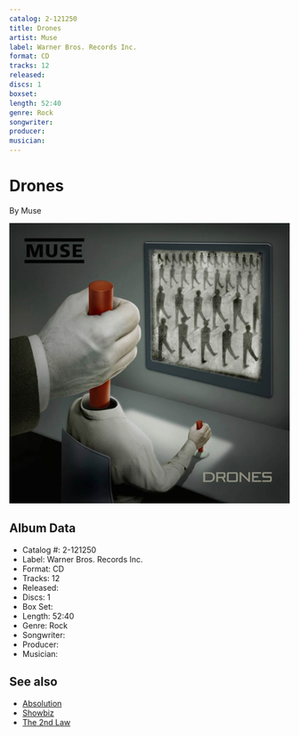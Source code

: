 ```yaml
---
catalog: 2-121250
title: Drones
artist: Muse
label: Warner Bros. Records Inc.
format: CD
tracks: 12
released: 
discs: 1
boxset: 
length: 52:40
genre: Rock
songwriter: 
producer: 
musician: 
---
```


# Drones

By Muse

![](../../assets/cdcovers/Muse-Drones.png)

## Album Data

- Catalog #: 2-121250
- Label: Warner Bros. Records Inc.
- Format: CD
- Tracks: 12
- Released: 
- Discs: 1
- Box Set: 
- Length: 52:40
- Genre: Rock
- Songwriter: 
- Producer: 
- Musician: 


## See also

- [Absolution](Absolution.md)
- [Showbiz](Showbiz.md)
- [The 2nd Law](The_2nd_Law.md)
